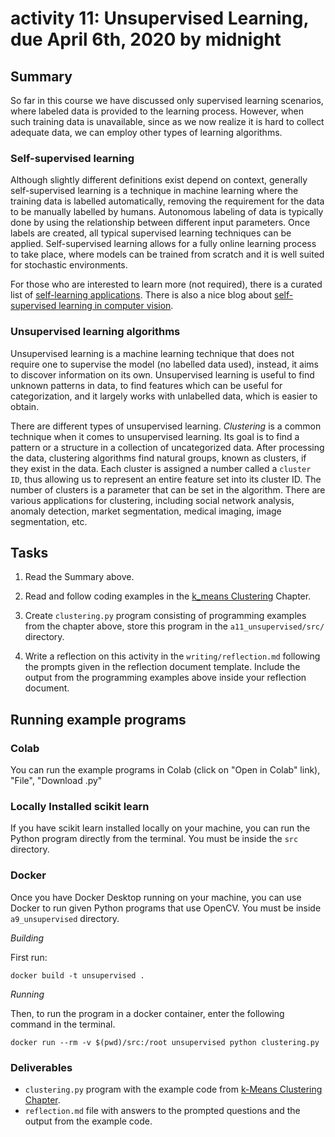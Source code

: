 # activity 11: Unsupervised Learning, due April 6th, 2020 by midnight

## Summary

So far in this course we have discussed only supervised learning scenarios, where labeled data
is provided to the learning process. However, when such training data is unavailable, since as we
now realize it is hard to collect adequate data, we can employ other types of learning algorithms.

### Self-supervised learning

Although slightly different definitions exist depend on context, generally self-supervised learning is a technique in
machine learning where the training data is labelled automatically,
removing the requirement for the data to be manually labelled by humans. Autonomous labeling of data is typically
done by using the relationship between different input parameters. Once labels are created, all typical
supervised learning techniques can be applied. Self-supervised learning allows for a fully online learning
process to take place, where models can be trained from scratch and it is well suited for stochastic environments.

For those who are interested to learn more (not required), there is a curated list of [self-learning applications](https://github.com/jason718/awesome-self-supervised-learning). There is also a nice blog about [self-supervised learning in computer vision](https://amitness.com/2020/02/illustrated-self-supervised-learning/).

### Unsupervised learning algorithms

Unsupervised learning is a machine learning technique that does not require one
to supervise the model (no labelled data used), instead, it aims to discover information on its own.
Unsupervised  learning is useful to find unknown patterns in data, to find features which can be useful for categorization,
and it largely works with unlabelled data, which is easier to obtain.

There are different types of unsupervised learning. _Clustering_ is a common technique
 when it comes to unsupervised learning. Its goal is to find a pattern or a structure in a collection of uncategorized data.
 After processing the data, clustering algorithms find natural groups, known as clusters, if they exist in the data.
 Each cluster is assigned a number called a `cluster ID`, thus allowing us to represent an entire feature set into its cluster ID. The number of
 clusters is a parameter that can be set in the algorithm. There are various applications for clustering, including
social network analysis, anomaly detection, market segmentation, medical imaging, image segmentation, etc.

## Tasks

1. Read the Summary above.

2. Read and follow coding examples in the [k_means Clustering](https://jakevdp.github.io/PythonDataScienceHandbook/05.11-k-means.html) Chapter.

3. Create `clustering.py` program consisting of programming examples from the chapter above, store this program in the `a11_unsupervised/src/` directory.

4. Write a reflection on this activity in the `writing/reflection.md` following the prompts given in the reflection document template.
Include the output from the programming examples above inside your reflection document.

## Running example programs

### Colab

You can run the example programs in Colab (click on  "Open in Colab" link), "File", "Download .py"

### Locally Installed scikit learn

If you have scikit learn installed locally on your machine, you can run the Python program directly
from the terminal. You must be inside the `src` directory.

### Docker

Once you have Docker Desktop running on your machine, you can use Docker to run given
Python programs that use OpenCV.  You must be inside `a9_unsupervised` directory.

*Building*

First run:

`docker build -t unsupervised .`

*Running*

Then, to run the program in a docker container, enter the following command in the terminal.

`docker run --rm -v $(pwd)/src:/root unsupervised python clustering.py`

### Deliverables

- `clustering.py` program with the example code from [k-Means Clustering Chapter](https://jakevdp.github.io/PythonDataScienceHandbook/05.11-k-means.html).
- `reflection.md` file with answers to the prompted questions and the output from the example code.

